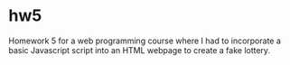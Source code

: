 # hw5
Homework 5 for a web programming course where I had to incorporate a basic Javascript script into an HTML webpage to create a fake lottery.
